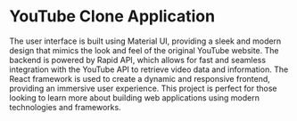 # YouTube Clone Application

The user interface is built using Material UI, providing a sleek and modern design that mimics the look and feel of the original YouTube website. The backend is powered by Rapid API, which allows for fast and seamless integration with the YouTube API to retrieve video data and information. The React framework is used to create a dynamic and responsive frontend, providing an immersive user experience. This project is perfect for those looking to learn more about building web applications using modern technologies and frameworks.
